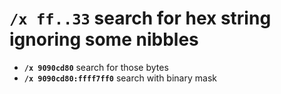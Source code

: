#  `/x ff..33` search for hex string ignoring some nibbles

- **`/x 9090cd80`** search for those bytes
- **`/x 9090cd80:ffff7ff0`** search with binary mask